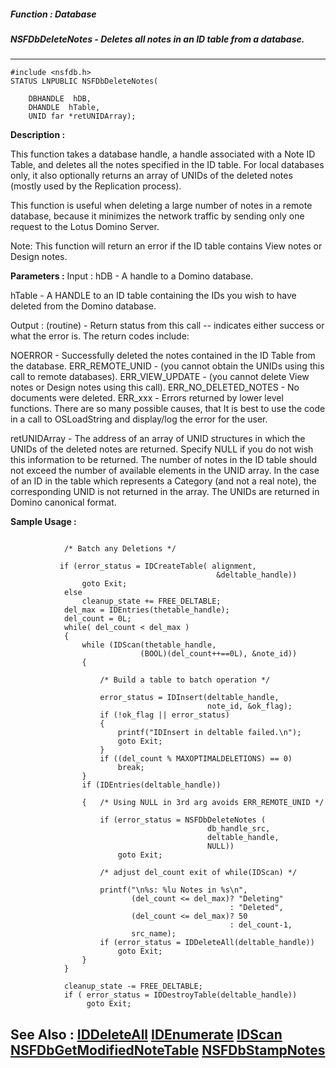 ##### Function : Database
##### NSFDbDeleteNotes - Deletes all notes in an ID table from a database.
---
```
#include <nsfdb.h>
STATUS LNPUBLIC NSFDbDeleteNotes(

	DBHANDLE  hDB,
	DHANDLE  hTable,
	UNID far *retUNIDArray);
```
**Description :**

This function takes a database handle, a handle associated with a Note ID 
Table, and deletes all the notes specified in the ID table.  For local 
databases only, it also optionally returns an array of UNIDs of the deleted 
notes (mostly used by the Replication process).

This function is useful when deleting a large number of notes in a remote 
database, because it minimizes the network traffic by sending only one request 
to the Lotus Domino Server.

Note: This function will return an error if the ID table contains View notes or 
Design notes.

**Parameters :**
Input :
hDB  -  A handle to a Domino database.

hTable  -  A HANDLE to an ID table containing the IDs you wish to have deleted from the Domino database.

Output :
(routine)  -  Return status from this call -- indicates either success or what the error is. The return codes include:

NOERROR - Successfully deleted the notes contained in the ID Table from the database.
ERR_REMOTE_UNID - (you cannot obtain the UNIDs using this call to remote databases).
ERR_VIEW_UPDATE - (you cannot delete View notes or Design notes using this call).
ERR_NO_DELETED_NOTES - No documents were deleted.
ERR_xxx - Errors returned by lower level functions.  There are so many possible causes, that It is best to use the code in a call to OSLoadString and display/log the error for the user.


retUNIDArray  -  The address of an array of UNID structures in which the UNIDs of the deleted notes are returned.  Specify NULL if you do not wish this information to be returned.  The number of notes in the ID table should not exceed the number of available elements in the UNID array.  In the case of an ID in the table which represents a Category (and not a real note), the corresponding UNID is not returned in the array.  The UNIDs are returned in Domino canonical format.


**Sample Usage :**
```

            /* Batch any Deletions */
 
           if (error_status = IDCreateTable( alignment,
                                              &deltable_handle))
                goto Exit;
            else
                cleanup_state += FREE_DELTABLE;
            del_max = IDEntries(thetable_handle);
            del_count = 0L;
            while( del_count < del_max )
            {
                while (IDScan(thetable_handle,
                             (BOOL)(del_count++==0L), &note_id))
                {

                    /* Build a table to batch operation */

                    error_status = IDInsert(deltable_handle,
                                            note_id, &ok_flag);
                    if (!ok_flag || error_status)
                    {
                        printf("IDInsert in deltable failed.\n");
                        goto Exit;
                    }
                    if ((del_count % MAXOPTIMALDELETIONS) == 0)
                        break;
                }
                if (IDEntries(deltable_handle))

                {   /* Using NULL in 3rd arg avoids ERR_REMOTE_UNID */

                    if (error_status = NSFDbDeleteNotes (
                                            db_handle_src,
                                            deltable_handle,
                                            NULL))
                        goto Exit;

                    /* adjust del_count exit of while(IDScan) */

                    printf("\n%s: %lu Notes in %s\n",
                           (del_count <= del_max)? "Deleting"
                                                 : "Deleted",
                           (del_count <= del_max)? 50
                                                 : del_count-1,
                           src_name);
                    if (error_status = IDDeleteAll(deltable_handle))
                        goto Exit;
                }
            }

            cleanup_state -= FREE_DELTABLE;
            if ( error_status = IDDestroyTable(deltable_handle))
                 goto Exit;

```
**See Also :**
[IDDeleteAll](/domino-c-api-docs/reference/Func/IDDeleteAll)
[IDEnumerate](/domino-c-api-docs/reference/Func/IDEnumerate)
[IDScan](/domino-c-api-docs/reference/Func/IDScan)
[NSFDbGetModifiedNoteTable](/domino-c-api-docs/reference/Func/NSFDbGetModifiedNoteTable)
[NSFDbStampNotes](/domino-c-api-docs/reference/Func/NSFDbStampNotes)
---
